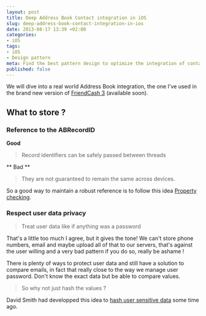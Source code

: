 ```yaml
---
layout: post
title: Deep Address Book Contact integration in iOS
slug: deep-address-book-contact-integration-in-ios
date: 2013-08-17 13:39 +02:00
categories:
- iOS
tags:
- iOS
- Design pattern
meta: Find the best pattern design to optimize the integration of contacts from the iOS Address Book.
published: false
---
```


We will dive into a real world Address Book integration, the one I've used in the brand new version of [FriendCash 3](http://friendcashapp.com) (available soon).

## What to store ?

### Reference to the ABRecordID

**Good**
> Record identifiers can be safely passed between threads

** Bad **
> They are not guaranteed to remain the same across devices.

So a good way to maintain a robust reference is to follow this idea [Property checking][abrecordid--stackoverflow].

### Respect user data privacy

> Treat user data like if anything was a password

That's a little too much I agree, but it gives the tone!
We can't store phone numbers, email and maybe upload all of that to our servers, that's against the user willing and a very bad pattern if you do so, really be ashame !

There is plenty of ways to protect user data and still have a solution to compare emails, in fact that really close to the way we manage user password. Don't know the exact data but be able to compare values. 

> So why not just hash the values ? 

David Smith had developped this idea to [hash user sensitive data][hashed-contacts--blog] some time ago.


[abrecordid--apple-doc]: http://developer.apple.com/library/ios/documentation/ContactData/Conceptual/AddressBookProgrammingGuideforiPhone/Chapters/DirectInteraction.html#//apple_ref/doc/uid/TP40007744-CH6-SW2
[abrecordid--stackoverflow]: http://stackoverflow.com/a/14816704/1886070
[hashed-contacts--github]: https://github.com/crossforward/HashedContacts
[hashed-contacts--blog]: http://david-smith.org/blog/2012/02/15/hashcontacts-ios-address-book-wrapper/